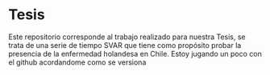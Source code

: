 # Tesis
Este repositorio corresponde al trabajo realizado para nuestra Tesis, se trata de una serie de tiempo SVAR que tiene como propósito probar la presencia de la enfermedad holandesa en Chile.
Estoy jugando un poco con el github acordandome como se versiona